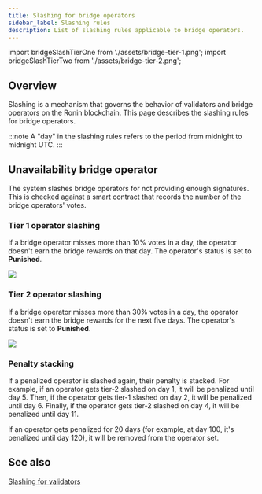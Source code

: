 ```yaml
---
title: Slashing for bridge operators
sidebar_label: Slashing rules
description: List of slashing rules applicable to bridge operators. 
---
```


import bridgeSlashTierOne from './assets/bridge-tier-1.png';
import bridgeSlashTierTwo from './assets/bridge-tier-2.png';

## Overview

Slashing is a mechanism that governs the behavior of validators and bridge operators on
the Ronin blockchain. This page describes the slashing rules for bridge operators.

:::note
A "day" in the slashing rules refers to the period
from midnight to midnight UTC.
:::

## Unavailability bridge operator

The system slashes bridge operators for not providing enough signatures.
This is checked against a smart contract that records the
number of the bridge operators' votes.

### Tier 1 operator slashing

If a bridge operator misses more than 10% votes in a day,
the operator doesn't earn the bridge rewards on that day.
The operator's status is set to **Punished**.

<img src={bridgeSlashTierOne} width={1224} />

### Tier 2 operator slashing

If a bridge operator misses more than 30% votes in a day, the operator doesn't earn the bridge rewards for the next five days.
The operator's status is set to **Punished**.

<img src={bridgeSlashTierTwo} width={1224} />

### Penalty stacking

If a penalized operator is slashed again, their penalty is stacked. For example, if an operator gets tier-2 slashed on day 1, it will be penalized until day 5. Then, if the operator gets tier-1 slashed on day 2, it will be penalized until day 6. Finally, if the operator gets tier-2 slashed on day 4, it will be penalized until day 11.

If an operator gets penalized for 20 days (for example, at day 100, it's penalized until day 120), it will be removed from the operator set.

## See also

[Slashing for validators](./../validators/slashing.mdx)
